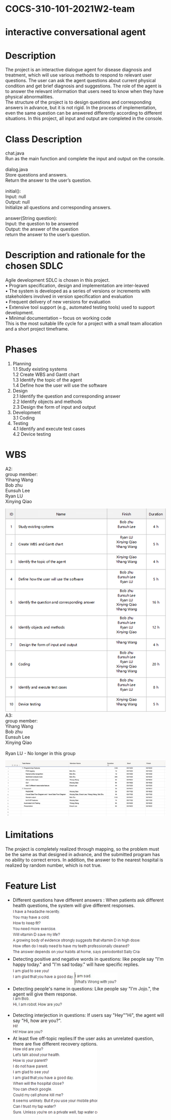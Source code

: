 # COCS-310-101-2021W2-team 
# interactive conversational agent
# Description
The project is an interactive dialogue agent for disease diagnosis and treatment, which will use various methods to respond to relevant user questions. The user can ask the agent questions about current physical condition and get brief diagnosis and suggestions. The role of the agent is to answer the relevant information that users need to know when they have physical abnormalities.<Br/>
The structure of the project is to design questions and corresponding answers in advance, but it is not rigid. In the process of implementation, even the same question can be answered differently according to different situations. In this project, all input and output are completed in the console.<Br/>
# Class Description
chat.java<Br/>
Run as the main function and complete the input and output on the console.<Br/><Br/>
dialog.java<Br/>
Store questions and answers.<Br/>
Return the answer to the user’s question.<Br/><Br/>
initial():<Br/>
Input: null<Br/>
Output: null<Br/>
Initialize all questions and corresponding answers.<Br/><Br/>
answer(String question):<Br/>
Input: the question to be answered<Br/>
Output: the answer of the question<Br/>
return the answer to the user’s question.<Br/>
# Description and rationale for the chosen SDLC
Agile development SDLC is chosen in this project.<Br/>
• Program specification, design and implementation are inter-leaved<Br/>
• The system is developed as a series of versions or increments with stakeholders involved in version specification and evaluation<Br/>
• Frequent delivery of new versions for evaluation<Br/>
• Extensive tool support (e.g., automated testing tools) used to support development.<Br/>
• Minimal documentation – focus on working code<Br/>
This is the most suitable life cycle for a project with a small team allocation and a short project timeframe.<Br/>
# Phases
1. Planning<Br/>
1.1 Study existing systems<Br/>
1.2 Create WBS and Gantt chart<Br/>
1.3 Identify the topic of the agent<Br/>
1.4 Define how the user will use the software<Br/>
2. Design<Br/>
2.1 Identify the question and corresponding answer<Br/>
2.2 Identify objects and methods<Br/>
2.3 Design the form of input and output<Br/>
3. Development<Br/>
3.1 Coding<Br/>
4. Testing<Br/>
4.1 Identify and execute test cases<Br/>
4.2 Device testing<Br/>
# WBS
A2:<Br/>
group member: <Br/>
Yihang Wang<Br/>
Bob zhu<Br/>
Eunsuh Lee<Br/>
Ryan LU <Br/>
Xinying Qiao<Br/>

![image](https://github.com/yihang9344/COCS-310-101-2021W2-team/blob/main/image.png)<Br/>
A3:<Br/>
group member: <Br/>
Yihang Wang<Br/>
Bob zhu<Br/>
Eunsuh Lee<Br/>
Xinying Qiao<Br/>
<Br/>
Ryan LU - No longer in this group<Br/>

![image2](https://github.com/yihang9344/COCS-310-101-2021W2-team/blob/main/image2.png)

# Limitations
The project is completely realized through mapping, so the problem must be the same as that designed in advance, and the submitted program has no ability to correct errors.
In addition, the answer to the nearest hospital is realized by random number, which is not true.

# Feature List
- Different questions have different answers : When patients ask different health questions, the system will give different responses.<Br/>
 ![response](https://github.com/yihang9344/COCS-310-101-2021W2-team/blob/main/different%20replies.png)
- Detecting positive and negative words in questions: like people say "I'm happy today." and "I'm sad today." will have specific replies.<Br/>
 ![positive](https://github.com/yihang9344/COCS-310-101-2021W2-team/blob/main/positive%20words.png)
 ![negative](https://github.com/yihang9344/COCS-310-101-2021W2-team/blob/main/negative%20words.jpeg)
- Detecting people's name in questions: Like people say "I'm Jojo.", the agent will give them response.<Br/>
 ![name](https://github.com/yihang9344/COCS-310-101-2021W2-team/blob/main/name.jpeg)
- Detecting interjection in questions: If users say "Hey""Hi", the agent will say "Hi, how are you?".<Br/>
 ![UH](https://github.com/yihang9344/COCS-310-101-2021W2-team/blob/main/UH.jpeg)
- At least five off-topic replies:If the user asks an unrelated question, there are five different recovery options.<Br/>
 ![off-topic](https://github.com/yihang9344/COCS-310-101-2021W2-team/blob/main/5%20out-off%20topic.png)
